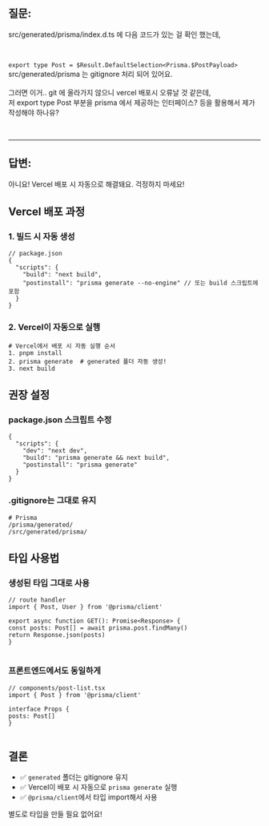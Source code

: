 <h2 data-ke-size="size26">질문:</h2>
<p data-ke-size="size16">src/generated/prisma/index.d.ts 에 다음 코드가 있는 걸 확인 했는데,</p>
<p data-ke-size="size16">&nbsp;</p>
<p data-ke-size="size16"><code>export type Post = $Result.DefaultSelection&lt;Prisma.$PostPayload&gt;<br /></code>src/generated/prisma 는 gitignore 처리 되어 있어요.<br /><br />그러면 이거.. git 에 올라가지 않으니 vercel 배포시 오류날 것 같은데,<br />저 export type Post 부분을 prisma 에서 제공하는 인터페이스? 등을 활용해서 제가 작성해야 하나유?</p>
<p data-ke-size="size16">&nbsp;</p>
<hr contenteditable="false" data-ke-type="horizontalRule" data-ke-style="style1" />
<h2 data-ke-size="size26">답변:</h2>
<p data-ke-size="size16">아니요! Vercel 배포 시 자동으로 해결돼요. 걱정하지 마세요!</p>
<h2 data-ke-size="size26">Vercel 배포 과정</h2>
<h3 data-ke-size="size23">1. 빌드 시 자동 생성</h3>
<pre class="json"><code>// package.json
{
  "scripts": {
    "build": "next build",
    "postinstall": "prisma generate --no-engine" // 또는 build 스크립트에 포함
  }
}</code></pre>
<h3 data-ke-size="size23">2. Vercel이 자동으로 실행</h3>
<pre class="sql"><code># Vercel에서 배포 시 자동 실행 순서
1. pnpm install
2. prisma generate  # generated 폴더 자동 생성!
3. next build</code></pre>
<h2 data-ke-size="size26">권장 설정</h2>
<h3 data-ke-size="size23">package.json 스크립트 수정</h3>
<pre class="json"><code>{
  "scripts": {
    "dev": "next dev",
    "build": "prisma generate &amp;&amp; next build",
    "postinstall": "prisma generate"
  }
}</code></pre>
<h3 data-ke-size="size23">.gitignore는 그대로 유지</h3>
<pre class="crystal"><code># Prisma
/prisma/generated/
/src/generated/prisma/</code></pre>
<h2 data-ke-size="size26">타입 사용법</h2>
<h3 data-ke-size="size23">생성된 타입 그대로 사용</h3>
<pre class="javascript"><code>// route handler
import { Post, User } from '@prisma/client'
<p>export async function GET(): Promise&lt;Response&gt; {
const posts: Post[] = await prisma.post.findMany()
return Response.json(posts)
}</code></pre></p>
<h3 data-ke-size="size23">프론트엔드에서도 동일하게</h3>
<pre class="angelscript"><code>// components/post-list.tsx
import { Post } from '@prisma/client'
<p>interface Props {
posts: Post[]
}</code></pre></p>
<h2 data-ke-size="size26">결론</h2>
<ul style="list-style-type: disc;" data-ke-list-type="disc">
<li>✅ <code>generated</code> 폴더는 gitignore 유지</li>
<li>✅ Vercel이 배포 시 자동으로 <code>prisma generate</code> 실행</li>
<li>✅ <code>@prisma/client</code>에서 타입 import해서 사용</li>
</ul>
<p data-ke-size="size16">별도로 타입을 만들 필요 없어요!</p>